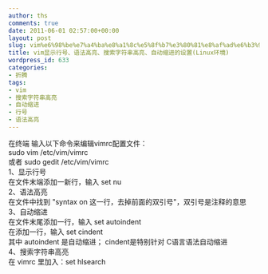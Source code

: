 ```yaml
---
author: ths
comments: true
date: 2011-06-01 02:57:00+00:00
layout: post
slug: vim%e6%98%be%e7%a4%ba%e8%a1%8c%e5%8f%b7%e3%80%81%e8%af%ad%e6%b3%95%e9%ab%98%e4%ba%ae%e3%80%81%e8%87%aa%e5%8a%a8%e7%bc%a9%e8%bf%9b%e7%9a%84%e8%ae%be%e7%bd%aelinux%e7%8e%af%e5%a2%83
title: vim显示行号、语法高亮、搜索字符串高亮、自动缩进的设置(Linux环境)
wordpress_id: 633
categories:
- 折腾
tags:
- vim
- 搜索字符串高亮
- 自动缩进
- 行号
- 语法高亮
---
```


在终端 输入以下命令来编辑vimrc配置文件：  
sudo vim /etc/vim/vimrc  
或者 sudo gedit /etc/vim/vimrc  
1、显示行号  
在文件末端添加一新行，输入 set nu  
2、语法高亮  
在文件中找到 "syntax on 这一行，去掉前面的双引号"，双引号是注释的意思  
3、自动缩进  
在文件末尾添加一行，输入 set autoindent  
在添加一行，输入 set cindent  
其中 autoindent 是自动缩进； cindent是特别针对 C语言语法自动缩进  
4、搜索字符串高亮  
在 vimrc 里加入：set hlsearch



